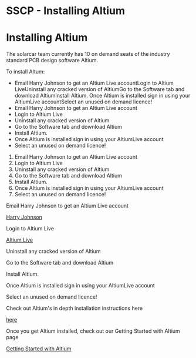 # SSCP - Installing Altium

# Installing Altium

The solarcar team currently has 10 on demand seats of the industry standard PCB design software Altium.

To install Altum:

* Email Harry Johnson to get an Altium Live accountLogin to Altium LiveUninstall any cracked version of AltiumGo to the Software tab and download AltiumInstall Altium. Once Altium is installed sign in using your AltiumLive accountSelect an unused on demand licence! 
* Email Harry Johnson to get an Altium Live account
* Login to Altium Live
* Uninstall any cracked version of Altium
* Go to the Software tab and download Altium
* Install Altium. 
* Once Altium is installed sign in using your AltiumLive account
* Select an unused on demand licence! 

1. Email Harry Johnson to get an Altium Live account
2. Login to Altium Live
3. Uninstall any cracked version of Altium
4. Go to the Software tab and download Altium
5. Install Altium. 
6. Once Altium is installed sign in using your AltiumLive account
7. Select an unused on demand licence! 

Email Harry Johnson to get an Altium Live account

[ Harry Johnson](mailto:harrymj@stanford.edu)

Login to Altium Live

[ Altium Live](http://live.altium.com/)

Uninstall any cracked version of Altium

Go to the Software tab and download Altium

Install Altium. 

Once Altium is installed sign in using your AltiumLive account

Select an unused on demand licence! 

Check out Altium's in depth installation instructions here

[ here](http://wiki.altium.com/display/ADOH/Installation+and+Content+Management)

Once you get Altium installed, check out our Getting Started with Altium page

[ Getting Started with Altium](/stanford.edu/testduplicationsscp/home/sscp-2012-2013/electrical-2012-2013/electrical-fundamentals/getting-started-with-altium)

